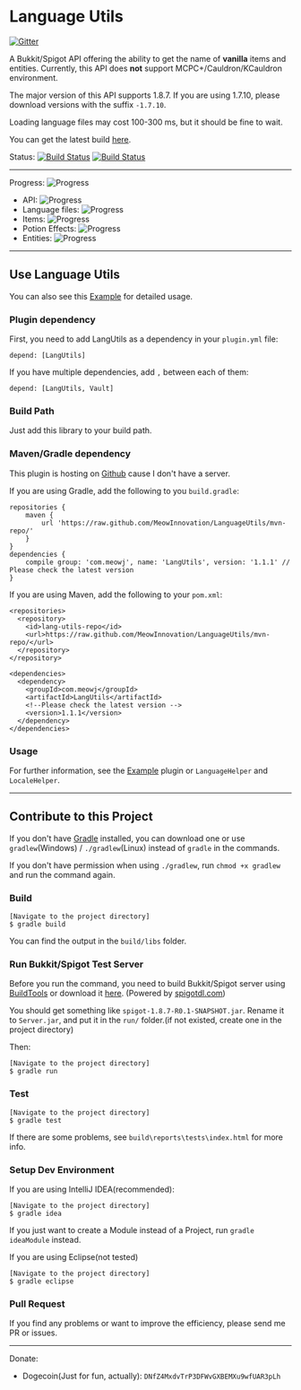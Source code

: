 Language Utils
=================

[![Gitter](https://badges.gitter.im/Join%20Chat.svg)](https://gitter.im/MeowInnovation/LanguageUtils?utm_source=badge&utm_medium=badge&utm_campaign=pr-badge)


A Bukkit/Spigot API offering the ability to get the name of **vanilla** items and entities. Currently, this API does **not** support MCPC+/Cauldron/KCauldron environment.

The major version of this API supports 1.8.7. If you are using 1.7.10, please download versions with the suffix `-1.7.10`.

Loading language files may cost 100-300 ms, but it should be fine to wait.

You can get the latest build [here](https://drone.io/github.com/MeowInnovation/LanguageUtils/files "here").

Status: [![Build Status](https://snap-ci.com/MeowInnovation/LanguageUtils/branch/master/build_image)](https://snap-ci.com/MeowInnovation/LanguageUtils/branch/master) [![Build Status](https://drone.io/github.com/MeowInnovation/LanguageUtils/status.png)](https://drone.io/github.com/MeowInnovation/LanguageUtils/latest)


----------


Progress: ![Progress](http://progressed.io/bar/99)

- API: ![Progress](http://progressed.io/bar/99)
- Language files: ![Progress](http://progressed.io/bar/100?title=75/75)
- Items: ![Progress](http://progressed.io/bar/100?title=555/555)
- Potion Effects: ![Progress](http://progressed.io/bar/100?title=13/13)
- Entities: ![Progress](http://progressed.io/bar/100?title=45/45)

----------

## Use Language Utils

You can also see this [Example](https://github.com/MeowInnovation/LangUtilsExample "Example") for detailed usage.

### Plugin dependency

First, you need to add LangUtils as a dependency in your `plugin.yml` file:

	depend: [LangUtils]

If you have multiple dependencies, add `,` between each of them:

	depend: [LangUtils, Vault]

### Build Path

Just add this library to your build path.

### Maven/Gradle dependency

This plugin is hosting on [Github](https://github.com/MeowInnovation/LanguageUtils/tree/mvn-repo "Github") cause I don't have a server.

If you are using Gradle, add the following to you `build.gradle`:

	repositories {
	    maven {
	        url 'https://raw.github.com/MeowInnovation/LanguageUtils/mvn-repo/'
	    }
	}
	dependencies {
		compile group: 'com.meowj', name: 'LangUtils', version: '1.1.1' // Please check the latest version
	}

If you are using Maven, add the following to your `pom.xml`:

	<repositories>
	  <repository>
	    <id>lang-utils-repo</id>
	    <url>https://raw.github.com/MeowInnovation/LanguageUtils/mvn-repo/</url>
	  </repository>
	</repository>
	
	<dependencies>
	  <dependency>
	    <groupId>com.meowj</groupId>
	    <artifactId>LangUtils</artifactId>
		<!--Please check the latest version -->  
	    <version>1.1.1</version>
	  </dependency>
	</dependencies>

### Usage

For further information, see the [Example](https://github.com/MeowInnovation/LangUtilsExample "Example") plugin or `LanguageHelper` and `LocaleHelper`.

----------


## Contribute to this Project

If you don't have [Gradle](http://gradle.org/ "Gradle") installed, you can download one or use `gradlew`(Windows) / `./gradlew`(Linux) instead of `gradle` in the commands.

If you don't have permission when using `./gradlew`, run `chmod +x gradlew` and run the command again.

### Build

	[Navigate to the project directory]
	$ gradle build

You can find the output in the `build/libs` folder.

### Run Bukkit/Spigot Test Server

Before you run the command, you need to build Bukkit/Spigot server using [BuildTools](https://hub.spigotmc.org/jenkins/job/BuildTools/ "BuildTools") or download it [here](http://www.spigotdl.com/ "here"). (Powered by [spigotdl.com](spigotdl.com))

You should get something like `spigot-1.8.7-R0.1-SNAPSHOT.jar`. Rename it to `Server.jar`, and put it in the `run/` folder.(if not existed, create one in the project directory)

Then:

	[Navigate to the project directory]
	$ gradle run

### Test

	[Navigate to the project directory]
	$ gradle test
If there are some problems, see `build\reports\tests\index.html` for more info.

### Setup Dev Environment

If you are using IntelliJ IDEA(recommended):

	[Navigate to the project directory]
	$ gradle idea

If you just want to create a Module instead of a Project, run `gradle ideaModule` instead.

If you are using Eclipse(not tested)

	[Navigate to the project directory]
	$ gradle eclipse

### Pull Request

If you find any problems or want to improve the efficiency, please send me PR or issues.

----------

Donate:

- Dogecoin(Just for fun, actually): `DNfZ4MxdvTrP3DFWvGXBEMXu9wfUAR3pLh`

